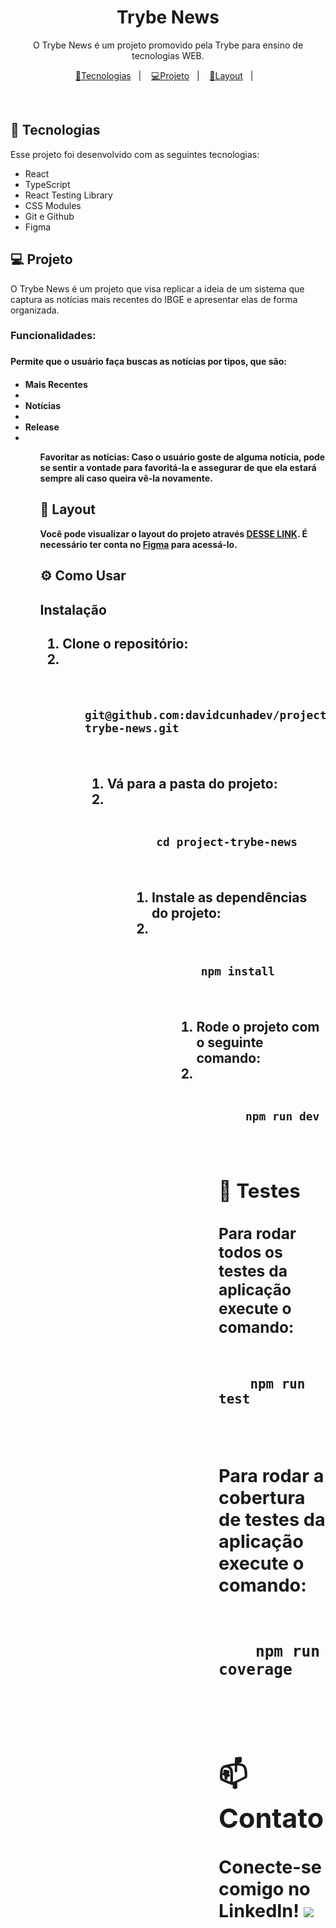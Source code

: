  <h1 align="center"> Trybe News </h1>

<p align="center">
O Trybe News é um projeto promovido pela Trybe para ensino de tecnologias WEB. <br/>
</p>

<p align="center">
  <a href="#-tecnologias">🎯Tecnologias</a>&nbsp;&nbsp;&nbsp;|&nbsp;&nbsp;&nbsp;
  <a href="#-projeto">💻Projeto</a>&nbsp;&nbsp;&nbsp;|&nbsp;&nbsp;&nbsp;
  <a href="#-layout">🚀Layout</a>&nbsp;&nbsp;&nbsp;|&nbsp;&nbsp;&nbsp;
</p>

<br>

## 🚀 Tecnologias

Esse projeto foi desenvolvido com as seguintes tecnologias:

- React
- TypeScript
- React Testing Library
- CSS Modules
- Git e Github
- Figma

## 💻 Projeto

O Trybe News é um projeto que visa replicar a ideia de um sistema que captura as notícias mais recentes do IBGE e apresentar elas de forma organizada.

<h3>Funcionalidades:<h3>
<h4>Permite que o usuário faça buscas as notícias por tipos, que são:<h4>
<ul>
  <li>Mais Recentes<li>
  <li>Notícias<li>
  <li>Release<li>
<ul>

<p>
  <strong>Favoritar as notícias:<strong> Caso o usuário goste de alguma notícia, pode se sentir a vontade para favoritá-la e assegurar de que ela estará sempre ali caso queira vê-la novamente.
<p>

## 🔖 Layout

Você pode visualizar o layout do projeto através [DESSE LINK](https://www.figma.com/file/KAzG24r3c9QCowMCi1LgTl/News-Website-UI-and-Presentation-for-Opportunists-(Community)?node-id=1%3A359&mode=dev). É necessário ter conta no [Figma](https://figma.com) para acessá-lo.

## ⚙️ Como Usar

<h2>Instalação<h2>

<ol>
  <li>Clone o repositório:<li>
<ol>

<div>
  <pre>
    <code>
    git@github.com:davidcunhadev/project-trybe-news.git
    </code>
  </pre>
<div>

<ol>
  <li>Vá para a pasta do projeto:<li>
<ol>

<div>
  <pre>
    <code>
    cd project-trybe-news
    </code>
  </pre>
<div>

<ol>
  <li>Instale as dependências do projeto:<li>
<ol>

<div>
  <pre>
    <code>
    npm install
    </code>
  </pre>
<div>

<ol>
  <li>Rode o projeto com o seguinte comando:<li>
<ol>

<div>
  <pre>
    <code>
    npm run dev
    </code>
  </pre>
<div>

## 🧪 Testes

<h3>Para rodar todos os testes da aplicação execute o comando:<h3>

<div>
  <pre>
    <code>
    npm run test
    </code>
  </pre>
<div>

<h3>Para rodar a cobertura de testes da aplicação execute o comando:<h3>

<div>
  <pre>
    <code>
    npm run coverage
    </code>
  </pre>
<div>

## 📫 Contato

Conecte-se comigo no LinkedIn!  <a target='_blank' href="https://www.linkedin.com/in/davidlcunha/">
    <img src="https://img.shields.io/badge/LinkedIn-0077B5?style=for-the-badge&logo=linkedin&logoColor=white">
</a>

